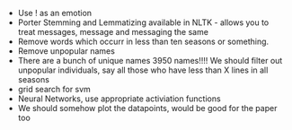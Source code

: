 * Use ! as an emotion
* Porter Stemming and Lemmatizing available in NLTK - allows you to treat messages, message and messaging the same
* Remove words which occurr in less than ten seasons or something.
* Remove unpopular names
* There are a bunch of unique names 3950 names!!!!
We should filter out unpopular individuals, say all those who have less than X lines in all seasons
* grid search for svm
* Neural Networks, use appropriate activiation functions
* We should somehow plot the datapoints, would be good for the paper too
